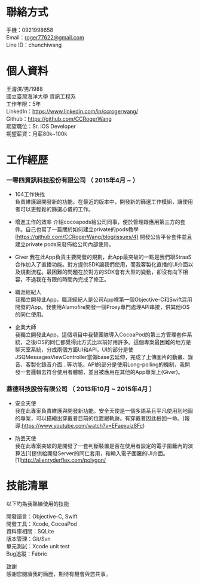 # 聯絡方式  
手機：0921998658  
Email：roger77622@gmail.com  
Line ID：chunchiwang 

# 個人資料  
王濬淇/男/1988  
國立臺灣海洋大學 資訊工程系  
工作年限：5年  
LinkedIn：https://www.linkedin.com/in/ccrogerwang/  
Github：https://github.com/CCRogerWang  
期望職位：Sr. iOS Developer  
期望薪資：月薪80k~100k  

# 工作經歷  
### 一零四資訊科技股份有限公司 （ 2015年4月 ~ ）  
  
- 104工作快找  
負責維護跟開發新的功能。在最近的版本中，開發新的篩選工作模組，讓使用者可以更輕鬆的篩選心儀的工作。  

- 增進工作的效率
介紹cocoapods給公司同事，便於管理跟應用第三方的套件。自己也寫了一篇關於如何建立private的pods教學[https://github.com/CCRogerWang/blog/issues/4]
開發公告平台套件並且建立private pods來發佈給公司內部使用。  

- Giver
我在此App負責主要開發的規劃，此App最突破的一點是我們跟StraaS合作加入了直播功能。對方提供SDK讓我們使用，而我客製化直播的UI介面以及規劃流程。最困難的問題在於對方的SDK會有大型的變動，卻沒有向下相容，不過我在有限的時間內完成了修正。

- 職涯經紀人  
我獨立開發此App，職涯經紀人是公司App裡第一個Objective-C和Swift混用開發的App。我使用Alamofire開發一個Proxy專門處理API串接，供其他iOS的同仁使用。  

- 企業大師  
我獨立開發此App，這個項目中我替團隊導入CocoaPod的第三方管理套件系統，之後iOS的同仁都覺得此方式比以前好用許多。這個專案最困難的地方是聊天室系統，分成兩個方面UI和API。UI的部分是使JSQMessagesViewController當做base去延伸，完成了上傳圖片的動畫、錄音、客製化錄音介面...等功能。API的部分是使用Long-polling的機制，我開發一套邏輯去符合使用者體驗，並且被應用在其他的App專案上(Giver)。  

### 蓋德科技股份有限公司 （ 2013年10月 ~ 2015年4月 ）
- 安全天使  
我在此專案負責維護與開發新功能。安全天使是一個多語系且平凡使用到地圖的專案，可以描繪出穿戴者目前的位置跟軌跡。有穿戴者因此撿回一命。(報導:https://www.youtube.com/watch?v=EFaexuiz8Fc)  

- 防丟天使  
我在此專案突破的是開發了一套判斷裝置是否在使用者設定的電子圍籬內的演算法[1]提供給開發Server的同仁套用，和輸入電子圍籬的UI介面。 [1]http://alienryderflex.com/polygon/  

# 技能清單  
以下均為我熟練使用的技能  

開發語言：Objective-C, Swift  
開發工具：Xcode, CocoaPod  
資料庫相關：SQLite  
版本管理：Git/Svn  
單元測試：Xcode unit test  
Bug追蹤：Fabric  

致謝  
感謝您閱讀我的簡歷，期待有機會與您共事。  
